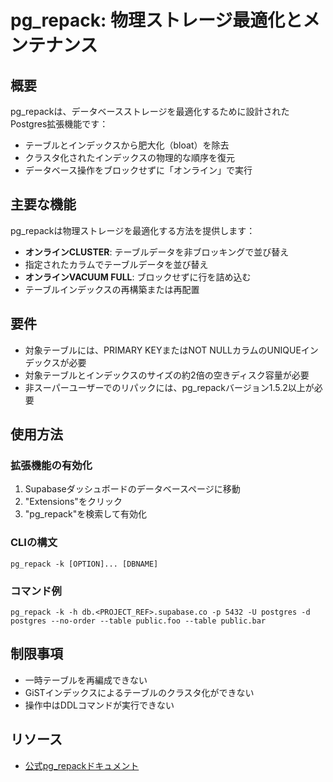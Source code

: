 # pg_repack: 物理ストレージ最適化とメンテナンス

## 概要

pg_repackは、データベースストレージを最適化するために設計されたPostgres拡張機能です：

- テーブルとインデックスから肥大化（bloat）を除去
- クラスタ化されたインデックスの物理的な順序を復元
- データベース操作をブロックせずに「オンライン」で実行

## 主要な機能

pg_repackは物理ストレージを最適化する方法を提供します：

- **オンラインCLUSTER**: テーブルデータを非ブロッキングで並び替え
- 指定されたカラムでテーブルデータを並び替え
- **オンラインVACUUM FULL**: ブロックせずに行を詰め込む
- テーブルインデックスの再構築または再配置

## 要件

- 対象テーブルには、PRIMARY KEYまたはNOT NULLカラムのUNIQUEインデックスが必要
- 対象テーブルとインデックスのサイズの約2倍の空きディスク容量が必要
- 非スーパーユーザーでのリパックには、pg_repackバージョン1.5.2以上が必要

## 使用方法

### 拡張機能の有効化

1. Supabaseダッシュボードのデータベースページに移動
2. "Extensions"をクリック
3. "pg_repack"を検索して有効化

### CLIの構文

```
pg_repack -k [OPTION]... [DBNAME]
```

### コマンド例

```
pg_repack -k -h db.<PROJECT_REF>.supabase.co -p 5432 -U postgres -d postgres --no-order --table public.foo --table public.bar
```

## 制限事項

- 一時テーブルを再編成できない
- GiSTインデックスによるテーブルのクラスタ化ができない
- 操作中はDDLコマンドが実行できない

## リソース

- [公式pg_repackドキュメント](https://reorg.github.io/pg_repack/)
